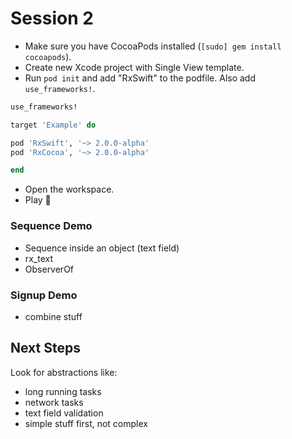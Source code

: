 Session 2
=========

- Make sure you have CocoaPods installed (`[sudo] gem install cocoapods`).
- Create new Xcode project with Single View template.
- Run `pod init` and add "RxSwift" to the podfile. Also add `use_frameworks!`.

```rb
use_frameworks!

target 'Example' do

pod 'RxSwift', '~> 2.0.0-alpha'
pod 'RxCocoa', '~> 2.0.0-alpha'

end
```

- Open the workspace.
- Play 🎉

### Sequence Demo

- Sequence inside an object (text field)
- rx_text
- ObserverOf

### Signup Demo

- combine stuff

## Next Steps

Look for abstractions like:

- long running tasks
- network tasks
- text field validation
- simple stuff first, not complex